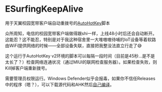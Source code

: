 # ESurfingKeepAlive
 用于天翼校园宽带客户端自动重拨号的[AutoHotKey](https://github.com/Lexikos/AutoHotkey_L)脚本

众所周知，电信的校园宽带客户端做得跟shi一样，上线48小时后还会自动断开。这能忍？这不能忍，特别是对于我这种宿舍里一大堆嗷嗷待哺的IoT设备等着软路由WiFi提供网络的时候——全部设备失联，直接把我整没法直立行走了😅

这个运行于AutoHotKey v2环境的脚本可以每隔一段时间（目前是45秒...是不是太长了？）检查网络连通状况（通过MIUI的联网检查服务器）。如果检查失败，则Kill掉客户端重新拨号。

需要管理员权限运行。Windows Defender似乎会报毒，如果你不信任Releases中的程序（嗯？），可以下载源代码和AHK然后[自己编译](https://ahkcn.github.io/docs/Scripts.htm#ahk2exe)。

